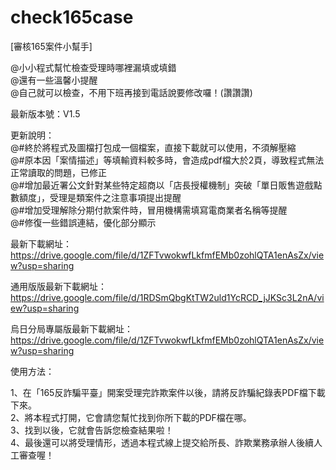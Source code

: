 # check165case
[審核165案件小幫手] 

@小小程式幫忙檢查受理時哪裡漏填或填錯<br>
@還有一些溫馨小提醒<br>
@自己就可以檢查，不用下班再接到電話說要修改囉！(讚讚讚)<br>

最新版本號：V1.5<br>

更新說明：<br>
@#終於將程式及圖檔打包成一個檔案，直接下載就可以使用，不須解壓縮<br>
@#原本因「案情描述」等填輸資料較多時，會造成pdf檔大於2頁，導致程式無法正常讀取的問題，已修正<br>
@#增加最近署公文針對某些特定超商以「店長授權機制」突破「單日販售遊戲點數額度」，受理是類案件之注意事項提出提醒<br>
@#增加受理解除分期付款案件時，冒用機構需填寫電商業者名稱等提醒<br>
@#修復一些錯誤連結，優化部分顯示<br>

最新下載網址：https://drive.google.com/file/d/1ZFTvwokwfLkfmfEMb0zohlQTA1enAsZx/view?usp=sharing<br>

通用版版最新下載網址：https://drive.google.com/file/d/1RDSmQbgKtTW2uld1YcRCD_jJKSc3L2nA/view?usp=sharing<br>

烏日分局專屬版最新下載網址：https://drive.google.com/file/d/1ZFTvwokwfLkfmfEMb0zohlQTA1enAsZx/view?usp=sharing<br>

使用方法：<br>

1、在「165反詐騙平臺」開案受理完詐欺案件以後，請將反詐騙紀錄表PDF檔下載下來。<br>
2、將本程式打開，它會請您幫忙找到你所下載的PDF檔在哪。<br>
3、找到以後，它就會告訴您檢查結果啦！<br>
4、最後還可以將受理情形，透過本程式線上提交給所長、詐欺業務承辦人後續人工審查喔！<br>
